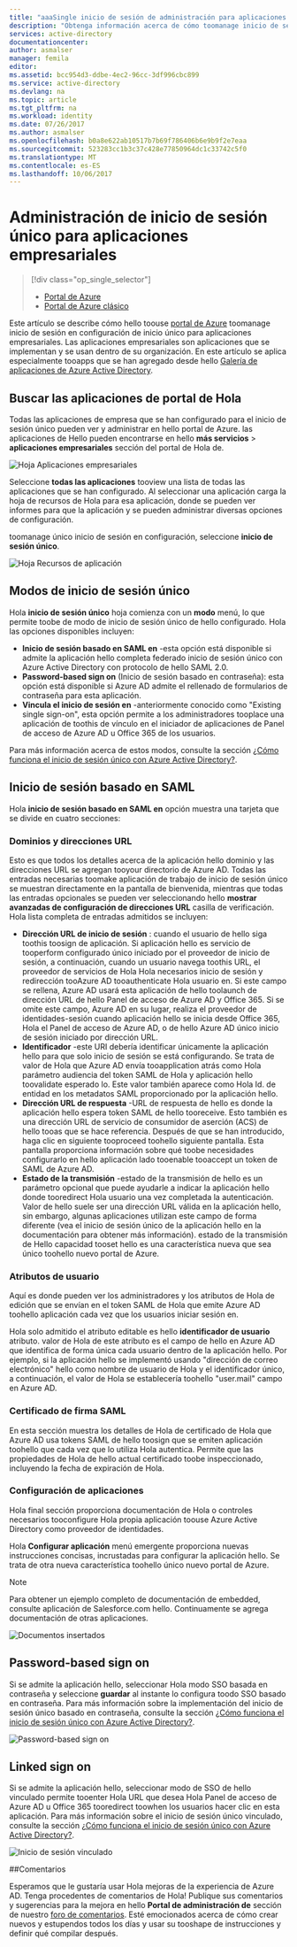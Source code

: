 ```yaml
---
title: "aaaSingle inicio de sesión de administración para aplicaciones empresariales en hello Azure Active Directory | Documentos de Microsoft"
description: "Obtenga información acerca de cómo toomanage inicio de sesión único para aplicaciones empresariales mediante hello Azure Active Directory"
services: active-directory
documentationcenter: 
author: asmalser
manager: femila
editor: 
ms.assetid: bcc954d3-ddbe-4ec2-96cc-3df996cbc899
ms.service: active-directory
ms.devlang: na
ms.topic: article
ms.tgt_pltfrm: na
ms.workload: identity
ms.date: 07/26/2017
ms.author: asmalser
ms.openlocfilehash: b0a8e622ab10517b7b69f786406b6e9b9f2e7eaa
ms.sourcegitcommit: 523283cc1b3c37c428e77850964dc1c33742c5f0
ms.translationtype: MT
ms.contentlocale: es-ES
ms.lasthandoff: 10/06/2017
---
```

# <a name="managing-single-sign-on-for-enterprise-apps"></a>Administración de inicio de sesión único para aplicaciones empresariales
> [!div class="op_single_selector"]
> * [Portal de Azure](active-directory-enterprise-apps-manage-sso.md)
> * [Portal de Azure clásico](active-directory-sso-integrate-saas-apps.md)
> 

Este artículo se describe cómo hello toouse [portal de Azure](https://portal.azure.com) toomanage inicio de sesión en configuración de inicio único para aplicaciones empresariales. Las aplicaciones empresariales son aplicaciones que se implementan y se usan dentro de su organización. En este artículo se aplica especialmente tooapps que se han agregado desde hello [Galería de aplicaciones de Azure Active Directory](active-directory-appssoaccess-whatis.md#get-started-with-the-azure-ad-application-gallery). 

## <a name="finding-your-apps-in-hello-portal"></a>Buscar las aplicaciones de portal de Hola
Todas las aplicaciones de empresa que se han configurado para el inicio de sesión único pueden ver y administrar en hello portal de Azure. las aplicaciones de Hello pueden encontrarse en hello **más servicios** &gt; **aplicaciones empresariales** sección del portal de Hola de. 

![Hoja Aplicaciones empresariales][1]

Seleccione **todas las aplicaciones** tooview una lista de todas las aplicaciones que se han configurado. Al seleccionar una aplicación carga la hoja de recursos de Hola para esa aplicación, donde se pueden ver informes para que la aplicación y se pueden administrar diversas opciones de configuración.

toomanage único inicio de sesión en configuración, seleccione **inicio de sesión único**.

![Hoja Recursos de aplicación][2]

## <a name="single-sign-on-modes"></a>Modos de inicio de sesión único
Hola **inicio de sesión único** hoja comienza con un **modo** menú, lo que permite toobe de modo de inicio de sesión único de hello configurado. Hola las opciones disponibles incluyen:

* **Inicio de sesión basado en SAML en** -esta opción está disponible si admite la aplicación hello completa federado inicio de sesión único con Azure Active Directory con protocolo de hello SAML 2.0.
* **Password-based sign on** (Inicio de sesión basado en contraseña): esta opción está disponible si Azure AD admite el rellenado de formularios de contraseña para esta aplicación.
* **Vincula el inicio de sesión en** -anteriormente conocido como "Existing single sign-on", esta opción permite a los administradores tooplace una aplicación de toothis de vínculo en el iniciador de aplicaciones de Panel de acceso de Azure AD u Office 365 de los usuarios.

Para más información acerca de estos modos, consulte la sección [¿Cómo funciona el inicio de sesión único con Azure Active Directory?](active-directory-appssoaccess-whatis.md#how-does-single-sign-on-with-azure-active-directory-work).

## <a name="saml-based-sign-on"></a>Inicio de sesión basado en SAML
Hola **inicio de sesión basado en SAML en** opción muestra una tarjeta que se divide en cuatro secciones:

### <a name="domains-and-urls"></a>Dominios y direcciones URL
Esto es que todos los detalles acerca de la aplicación hello dominio y las direcciones URL se agregan tooyour directorio de Azure AD. Todas las entradas necesarias toomake aplicación de trabajo de inicio de sesión único se muestran directamente en la pantalla de bienvenida, mientras que todas las entradas opcionales se pueden ver seleccionando hello **mostrar avanzadas de configuración de direcciones URL** casilla de verificación. Hola lista completa de entradas admitidos se incluyen:

* **Dirección URL de inicio de sesión** : cuando el usuario de hello siga toothis toosign de aplicación. Si aplicación hello es servicio de tooperform configurado único iniciado por el proveedor de inicio de sesión, a continuación, cuando un usuario navega toothis URL, el proveedor de servicios de Hola Hola necesarios inicio de sesión y redirección tooAzure AD tooauthenticate Hola usuario en. Si este campo se rellena, Azure AD usará esta aplicación de hello toolaunch de dirección URL de hello Panel de acceso de Azure AD y Office 365. Si se omite este campo, Azure AD en su lugar, realiza el proveedor de identidades-sesión cuando aplicación hello se inicia desde Office 365, Hola el Panel de acceso de Azure AD, o de hello Azure AD único inicio de sesión iniciado por dirección URL.
* **Identificador** -este URI debería identificar únicamente la aplicación hello para que solo inicio de sesión se está configurando. Se trata de valor de Hola que Azure AD envía tooapplication atrás como Hola parámetro audiencia del token SAML de Hola y aplicación hello toovalidate esperado lo. Este valor también aparece como Hola Id. de entidad en los metadatos SAML proporcionado por la aplicación hello.
* **Dirección URL de respuesta** -URL de respuesta de hello es donde la aplicación hello espera token SAML de hello tooreceive. Esto también es una dirección URL de servicio de consumidor de aserción (ACS) de hello tooas que se hace referencia. Después de que se han introducido, haga clic en siguiente tooproceed toohello siguiente pantalla. Esta pantalla proporciona información sobre qué toobe necesidades configurarlo en hello aplicación lado tooenable tooaccept un token de SAML de Azure AD.
* **Estado de la transmisión** -estado de la transmisión de hello es un parámetro opcional que puede ayudarle a indicar la aplicación hello donde tooredirect Hola usuario una vez completada la autenticación. Valor de hello suele ser una dirección URL válida en la aplicación hello, sin embargo, algunas aplicaciones utilizan este campo de forma diferente (vea el inicio de sesión único de la aplicación hello en la documentación para obtener más información). estado de la transmisión de Hello capacidad tooset hello es una característica nueva que sea único toohello nuevo portal de Azure.

### <a name="user-attributes"></a>Atributos de usuario
Aquí es donde pueden ver los administradores y los atributos de Hola de edición que se envían en el token SAML de Hola que emite Azure AD toohello aplicación cada vez que los usuarios iniciar sesión en.

Hola solo admitido el atributo editable es hello **identificador de usuario** atributo. valor de Hola de este atributo es el campo de hello en Azure AD que identifica de forma única cada usuario dentro de la aplicación hello. Por ejemplo, si la aplicación hello se implementó usando "dirección de correo electrónico" hello como nombre de usuario de Hola y el identificador único, a continuación, el valor de Hola se establecería toohello "user.mail" campo en Azure AD.

### <a name="saml-signing-certificate"></a>Certificado de firma SAML
En esta sección muestra los detalles de Hola de certificado de Hola que Azure AD usa tokens SAML de hello toosign que se emiten aplicación toohello que cada vez que lo utiliza Hola autentica. Permite que las propiedades de Hola de hello actual certificado toobe inspeccionado, incluyendo la fecha de expiración de Hola.

### <a name="application-configuration"></a>Configuración de aplicaciones
Hola final sección proporciona documentación de Hola o controles necesarios tooconfigure Hola propia aplicación toouse Azure Active Directory como proveedor de identidades.

Hola **Configurar aplicación** menú emergente proporciona nuevas instrucciones concisas, incrustadas para configurar la aplicación hello. Se trata de otra nueva característica toohello único nuevo portal de Azure.

> [!NOTE]
> Para obtener un ejemplo completo de documentación de embedded, consulte aplicación de Salesforce.com hello. Continuamente se agrega documentación de otras aplicaciones.
> 
> 

![Documentos insertados][3]

## <a name="password-based-sign-on"></a>Password-based sign on
Si se admite la aplicación hello, seleccionar Hola modo SSO basada en contraseña y seleccione **guardar** al instante lo configura toodo SSO basado en contraseña. Para más información sobre la implementación del inicio de sesión único basado en contraseña, consulte la sección [¿Cómo funciona el inicio de sesión único con Azure Active Directory?](active-directory-appssoaccess-whatis.md#how-does-single-sign-on-with-azure-active-directory-work).

![Password-based sign on][4]

## <a name="linked-sign-on"></a>Linked sign on
Si se admite la aplicación hello, seleccionar modo de SSO de hello vinculado permite tooenter Hola URL que desea Hola Panel de acceso de Azure AD u Office 365 tooredirect toowhen los usuarios hacer clic en esta aplicación. Para más información sobre el inicio de sesión único vinculado, consulte la sección [¿Cómo funciona el inicio de sesión único con Azure Active Directory?](active-directory-appssoaccess-whatis.md#how-does-single-sign-on-with-azure-active-directory-work).

![Inicio de sesión vinculado][5]

##<a name="feedback"></a>Comentarios

Esperamos que le gustaría usar Hola mejoras de la experiencia de Azure AD. Tenga procedentes de comentarios de Hola! Publique sus comentarios y sugerencias para la mejora en hello **Portal de administración de** sección de nuestro [foro de comentarios](https://feedback.azure.com/forums/169401-azure-active-directory/category/162510-admin-portal).  Esté emocionados acerca de cómo crear nuevos y estupendos todos los días y usar su tooshape de instrucciones y definir qué compilar después.

[1]: ./media/active-directory-enterprise-apps-manage-sso/enterprise-apps-blade.PNG
[2]: ./media/active-directory-enterprise-apps-manage-sso/enterprise-apps-sso-blade.PNG
[3]: ./media/active-directory-enterprise-apps-manage-sso/enterprise-apps-blade-embedded-docs.PNG
[4]: ./media/active-directory-enterprise-apps-manage-sso/enterprise-apps-blade-password-sso.PNG
[5]: ./media/active-directory-enterprise-apps-manage-sso/enterprise-apps-blade-linked-sso.PNG

